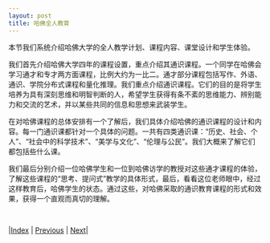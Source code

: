 ```yaml
---
layout: post
title: 哈佛全人教育
---
```


本节我们系统介绍哈佛大学的全人教学计划、课程内容、课堂设计和学生体验。

我们首先介绍哈佛大学四年的课程设置，重点介绍其通识课程。一个同学在哈佛会学习通才和专才两方面课程，比例大约为一比二。通才部分课程包括写作、外语、通识、学院分布式课程和量化推理。我们重点介绍通识课程。它们的目的是将学生培养为具有深刻思维和明智判断的人，希望学生获得有条不紊的思维能力、辨别能力和交流的艺术，并以某些共同的信息和思想来武装学生。

在对哈佛课程的总体安排有一个了解后，我们具体介绍哈佛的通识课程的设计和内容。每一门通识课都针对一个具体的问题。一共有四类通识课：“历史、社会、个人”、“社会中的科学技术”、“美学与文化”、“伦理与公民”。我们大概来了解它们都包括些什么课。

我们最后分别介绍一位哈佛学生和一位到哈佛访学的教授对这些通才课程的体验，了解这些课程的“思考、提问式”教学的具体形式，最后，看看这位老师眼中，经过这样教育后，哈佛学生的状态。通过这些，对哈佛采取的通识教育课程的形式和效果，获得一个直观而真切的理解。

<br/>

|[Index](../../) | [Previous](3-2-adult) | [Next](4-1-plan)|
